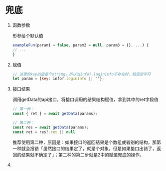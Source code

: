 # 兜底

1. 函数参数
    
    形参给个默认值
    
    ```jsx
    exampleFun(param1 = false, param2 = null, param3 = {}, ...) {
    // ...
    }
    ```
    
2. 赋值
    
    ```jsx
    // 这里的key的值是个string，所以当info?.logininfo不存在时，赋值空字符
    let param = {key: info?.logininfo || ''};   
    ```
    
3. 接口结果
    
    调用getData的api接口，将接口调用的结果结构赋值，拿到其中的ret字段值
    
    ```jsx
    // 第一种：
    const { ret } = await getData(params);
    
    // 第二种：
    const res = await getData(params);
    const ret = res?.ret || null
    ```
    
    推荐使用第二种，原因是：如果接口的返回结果是个数组或者别的结构，那第一种就会报错「虽然接口的结果定了，就是个对象，但是如果接口出错了，返回的结果就不确定了」；第二种的第二步就是2中的赋值兜底的操作。
    
4.